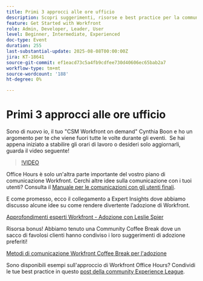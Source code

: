 ```yaml
---
title: Primi 3 approcci alle ore ufficio
description: Scopri suggerimenti, risorse e best practice per la community su come utilizzare Adobe Workfront Office Hours in modo efficace per promuovere l’adozione e il coinvolgimento.
feature: Get Started with Workfront
role: Admin, Developer, Leader, User
level: Beginner, Intermediate, Experienced
doc-type: Event
duration: 255
last-substantial-update: 2025-08-08T00:00:00Z
jira: KT-18641
source-git-commit: ef1eacd73c5a4fb9cdfee730d40606ec65bab2a7
workflow-type: tm+mt
source-wordcount: '188'
ht-degree: 0%

---
```



# Primi 3 approcci alle ore ufficio

Sono di nuovo io, il tuo &quot;CSM Workfront on demand&quot; Cynthia Boon e ho un argomento per te che viene fuori tutte le volte durante gli eventi.  Se hai appena iniziato a stabilire gli orari di lavoro o desideri solo aggiornarli, guarda il video seguente! 

>[!VIDEO](https://video.tv.adobe.com/v/3470053/?learn=on&enablevpops)

Office Hours è solo un&#39;altra parte importante del vostro piano di comunicazione Workfront. Cerchi altre idee sulla comunicazione con i tuoi utenti? Consulta il [Manuale per le comunicazioni con gli utenti finali](https://experienceleaguecommunities.adobe.com/t5/workfront-blogs/introducing-the-end-user-communications-cookbook/ba-p/607439).

E come promesso, ecco il collegamento a Expert Insights dove abbiamo discusso alcune idee su come rendere divertente l’adozione di Workfront. 

[Approfondimenti esperti Workfront - Adozione con Leslie Spier](https://experienceleaguecommunities.adobe.com/t5/workfront-discussions/video-august-2023-workfront-expert-insights-adoption-with-leslie/m-p/613314#M2588)

Risorsa bonus! Abbiamo tenuto una Community Coffee Break dove un sacco di favolosi clienti hanno condiviso i loro suggerimenti di adozione preferiti! 

[Metodi di comunicazione Workfront Coffee Break per l&#39;adozione](https://experienceleaguecommunities.adobe.com/t5/workfront-events/workfront-coffee-break-10-26-8-30am-9-30am-pdt-communication/ev-p/621879)

Sono disponibili esempi sull&#39;approccio di Workfront Office Hours? Condividi le tue best practice in questo [post della community Experience League](https://experienceleaguecommunities.adobe.com/t5/workfront-discussions/video-top-3-approaches-to-office-hours/td-p/713391).


